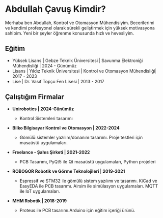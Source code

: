 # Abdullah Çavuş Kimdir?

Merhaba ben Abdullah, Kontrol ve Otomasyon Mühendisiyim. Becerilerimi ve kendimi profesyonel olarak sürekli geliştirmek için yüksek motivasyona sahibim. Yeni bir şeyler öğrenme konusunda hızlı ve hevesliyim.

## Eğitim
 - Yüksek Lisans | Gebze Teknik Üniversitesi | Savunma Elektroniği Mühendisliği | 2024 - Günümüz
 - Lisans | Yıldız Teknik Üniversitesi | Kontrol ve Otomasyon Mühendisliği| 2017 - 2023
 - Lise | Dr. Vasıf Topçu Fen Lisesi | 2013 - 2017 

## Çalıştığım Firmalar
 - **Unirobotics | 2024-Günümüz**
    - Kontrol Sistemleri tasarımı
 - **Bilko Bilgisayar Kontrol ve Otomasyon | 2022-2024**
    - Gömülü sistemler yazılım/donanım tasarımı. Proje testleri için masaüstü uygulamaları.

 - **Freelance - Şahıs Şirketi | 2021-2022**
    - PCB Tasarımı, PyQt5 ile Qt masaüstü uygulamaları, Python projeleri

 - **ROBOGOR Robotik ve Görme Teknolojileri | 2019-2021**
    - Espressif ve STM32 ile gömülü sistem yazılımı ve tasarımı. KiCad ve EasyEDA ile PCB tasarımı. Airsim ile simülasyon uygulamaları. MQTT ile IoT uygulamaları.

 - **MHM Robotik | 2018-2019**
    - Proteus ile PCB tasarımı.Arduino için eğitim içeriği ürünü.

